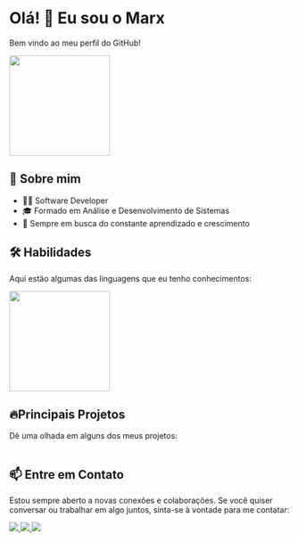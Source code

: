 # Olá! 👋 Eu sou o Marx 
Bem vindo ao meu perfil do GitHub!  <br>

<div>
    <img height="180em" src="https://github-readme-stats.vercel.app/api?username=marx-softwaredeveloper&show_icons=true&theme=transparent"/>
</div>


## 🚀 Sobre mim
- 🧑‍💻 Software Developer
- 🎓 Formado em Análise e Desenvolvimento de Sistemas
- 🎯 Sempre em busca do constante aprendizado e crescimento

## 🛠️ Habilidades
Aqui estão algumas das linguagens que eu tenho conhecimentos:
<div>
    <img height="180em" src="https://github-readme-stats.vercel.app/api/top-langs/?username=marx-softwaredeveloper&layout=compact"/>
</div>



## 🔥Principais Projetos 
Dê uma olhada em alguns dos meus projetos: <br><br>

## 📫 Entre em Contato
Estou sempre aberto a novas conexões e colaborações. Se você quiser conversar ou trabalhar em algo juntos, sinta-se à vontade para me contatar:
<div style="display: inline_block">
    <a href="https://www.linkedin.com/in/marx-santos/" target="_blank">
        <img src="https://img.shields.io/badge/LinkedIn-0077B5?style=for-the-badge&logo=linkedin&logoColor=white"/>
    </a>
    <a href="malito:marx.devweb@gmail.com" target="_blank">
        <img src="https://img.shields.io/badge/Gmail-D14836?style=for-the-badge&logo=gmail&logoColor=white"/>
    </a>
    <a href="https://api.whatsapp.com/send?phone=5561996530683" target="_blank">
        <img src="https://img.shields.io/badge/WhatsApp-25D366?style=for-the-badge&logo=whatsapp&logoColor=white"/>
    </a>
</div>
